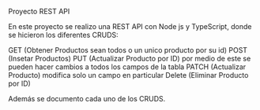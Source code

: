 Proyecto REST API

En este proyecto se realizo una REST API con Node js y TypeScript, donde se hicieron los diferentes CRUDS:

GET (Obtener Productos sean todos o un unico producto por su id)
POST (Insetar Productos)
PUT (Actualizar Producto por ID) por medio de este se pueden hacer cambios a todos los campos de la tabla
PATCH (Actualizar Producto) modifica solo un campo en particular
Delete (Eliminar Producto por ID)

Además se documento cada uno de los CRUDS.
